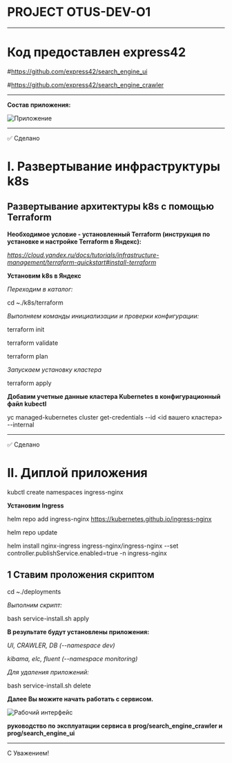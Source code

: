# PROJECT OTUS-DEV-O1
____
# Код предоставлен express42
#https://github.com/express42/search_engine_ui

#https://github.com/express42/search_engine_crawler
____


**Состав приложения:**

![Приложение](https://github.com/ivan32rus/otus-dev-01/tree/main/img/ui.JPG)

____


:white_check_mark: Cделано

# I. Развертывание инфраструктуры k8s

## Развертывание архитектуры k8s c помощью Terraform

**Необходимое условие - установленный Terraform (инструкция по установке и настройке Terraform в Яндекс):**

*https://cloud.yandex.ru/docs/tutorials/infrastructure-management/terraform-quickstart#install-terraform*

**Установим k8s в Яндекс**

*Переходим в каталог:*

cd ~./k8s/terraform

*Выполняем команды инициализации и проверки конфигурации:*

terraform init

terraform validate

terraform plan

*Запускаем установку кластера*

terraform apply

**Добавим учетные данные кластера Kubernetes в конфигурационный файл kubectl**

yc managed-kubernetes cluster get-credentials --id <id вашего кластера> --internal

____

:white_check_mark: Cделано

# II. Диплой приложения

kubctl create namespaces ingress-nginx

**Установим Ingress**

helm repo add ingress-nginx https://kubernetes.github.io/ingress-nginx

helm repo update

helm install nginx-ingress ingress-nginx/ingress-nginx --set controller.publishService.enabled=true -n ingress-nginx


## 1 Ставим проложения скриптом

cd ~./deployments

*Выполним скрипт:*

bash service-install.sh apply

**В результате будут установлены приложения:**

*UI, CRAWLER, DB (--namespace dev)* 

*kibama, elc, fluent (--namespace monitoring)*

*Для удаления приложений:*

bash service-install.sh delete

**Далее Вы можите начать работать с сервисом.**

![Рабочий интерфейс](https://github.com/ivan32rus/otus-dev-01/blob/main/img/ui_v1.JPG)

**руководство по эксплуатации сервиса в prog/search_engine_crawler и prog/search_engine_ui**

____

С Уважением!
